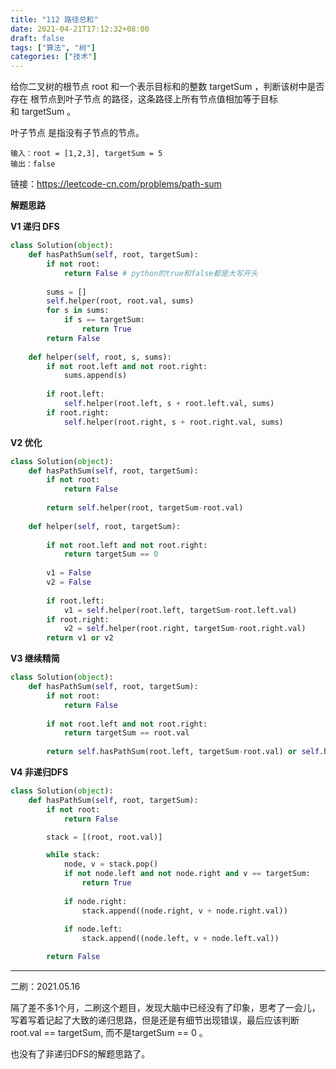 ```yaml
---
title: "112 路径总和"
date: 2021-04-21T17:12:32+08:00
draft: false
tags: ["算法", "树"]
categories: ["技术"]
---
```


给你二叉树的根节点 root 和一个表示目标和的整数 targetSum ，判断该树中是否存在 根节点到叶子节点 的路径，这条路径上所有节点值相加等于目标和 targetSum 。

叶子节点 是指没有子节点的节点。

```
输入：root = [1,2,3], targetSum = 5
输出：false
```

链接：https://leetcode-cn.com/problems/path-sum

**解题思路**

**V1 递归 DFS** 

```python
class Solution(object):
    def hasPathSum(self, root, targetSum):
        if not root:
            return False # python的true和false都是大写开头
        
        sums = []
        self.helper(root, root.val, sums)
        for s in sums:
            if s == targetSum:
                return True
        return False
        
    def helper(self, root, s, sums):
        if not root.left and not root.right:
            sums.append(s)
        
        if root.left:
            self.helper(root.left, s + root.left.val, sums)
        if root.right:
            self.helper(root.right, s + root.right.val, sums)
```

**V2 优化**

```python
class Solution(object):
    def hasPathSum(self, root, targetSum):
        if not root:
            return False
        
        return self.helper(root, targetSum-root.val)
        
    def helper(self, root, targetSum):
        
        if not root.left and not root.right:
            return targetSum == 0
        
        v1 = False
        v2 = False
        
        if root.left:
            v1 = self.helper(root.left, targetSum-root.left.val)
        if root.right:
            v2 = self.helper(root.right, targetSum-root.right.val)
        return v1 or v2
```

**V3 继续精简**

```python
class Solution(object):
    def hasPathSum(self, root, targetSum):
        if not root:
            return False
        
        if not root.left and not root.right:
            return targetSum == root.val
        
        return self.hasPathSum(root.left, targetSum-root.val) or self.hasPathSum(root.right, targetSum-root.val)
```

**V4 非递归DFS**

```python
class Solution(object):
    def hasPathSum(self, root, targetSum):
        if not root:
            return False

        stack = [(root, root.val)]

        while stack:
            node, v = stack.pop()
            if not node.left and not node.right and v == targetSum:
                return True
            
            if node.right:
                stack.append((node.right, v + node.right.val))
            
            if node.left:
                stack.append((node.left, v + node.left.val))

        return False
```

-------

二刷：2021.05.16

隔了差不多1个月，二刷这个题目，发现大脑中已经没有了印象，思考了一会儿，写着写着记起了大致的递归思路，但是还是有细节出现错误，最后应该判断root.val == targetSum, 而不是targetSum == 0 。

也没有了非递归DFS的解题思路了。




